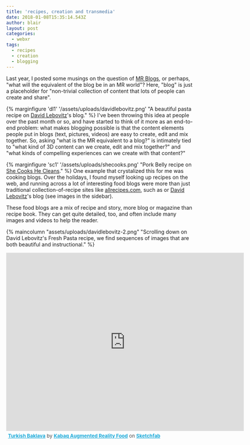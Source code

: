 ```yaml
---
title: 'recipes, creation and transmedia'
date: 2018-01-08T15:35:14.543Z
author: blair
layout: post
categories:
  - webxr
tags:
  - recipes
  - creation
  - blogging
---
```

Last year, I posted some musings on the question of [MR Blogs](/2017/11/14/what-is-an-mr-blog/), or perhaps, "what will the equivalent of the blog be in an MR world"? Here, "blog" is just a placeholder for "non-trivial collection of content that lots of people can create and share".

{% marginfigure 'dl1' '/assets/uploads/davidlebovitz.png' "A beautiful pasta recipe on [David Lebovitz](https://www.davidlebovitz.com/)'s blog." %}
I've been throwing this idea at people over the past month or so, and have started to think of it more as an end-to-end problem: what makes blogging possible is that the content elements people put in blogs (text, pictures, videos) are easy to create, edit and mix together. So, asking "what is the MR equivalent to a blog?" is intimately tied to "what kind of 3D content can we create, edit and mix together?" and "what kinds of compelling experiences can we create with that content?"

{% marginfigure 'sc1' '/assets/uploads/shecooks.png' "Pork Belly recipe on [She Cooks He Cleans](https://shecookshecleans.net)." %}
One example that crystalized this for me was cooking blogs. Over the holidays, I found myself looking up recipes on the web, and running across a lot of interesting food blogs were more than just traditional collection-of-recipe sites like [allrecipes.com](http://allrecipes.com), such as  or [David Lebovitz](https://www.davidlebovitz.com/)'s blog (see images in the sidebar).

These food blogs are a mix of recipe and story, more blog or magazine than recipe book.  They can get quite detailed, too, and often include many images and videos to help the reader.  

{% maincolumn "assets/uploads/davidlebovitz-2.png" "Scrolling down on David Lebovitz's Fresh Pasta recipe, we find sequences of images that are both beautiful and instructional." %}

<div class="sketchfab-embed-wrapper"><iframe width="640" height="480" src="https://sketchfab.com/models/7781337f561241e1974809a8c6783efd/embed" frameborder="0" allowvr allowfullscreen mozallowfullscreen="true" webkitallowfullscreen="true" onmousewheel=""></iframe>

<p style="font-size: 13px; font-weight: normal; margin: 5px; color: #4A4A4A;">
    <a href="https://sketchfab.com/models/7781337f561241e1974809a8c6783efd?utm_medium=embed&utm_source=website&utm_campain=share-popup" target="_blank" style="font-weight: bold; color: #1CAAD9;">Turkish Baklava</a>
    by <a href="https://sketchfab.com/kabaq?utm_medium=embed&utm_source=website&utm_campain=share-popup" target="_blank" style="font-weight: bold; color: #1CAAD9;">Kabaq Augmented Reality Food</a>
    on <a href="https://sketchfab.com?utm_medium=embed&utm_source=website&utm_campain=share-popup" target="_blank" style="font-weight: bold; color: #1CAAD9;">Sketchfab</a>
</p>
</div>
